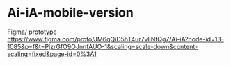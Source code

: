 # Ai-iA-mobile-version
Figma/ prototype
https://www.figma.com/proto/JM6qQiD5hT4ur7vliNtQg7/Ai-iA?node-id=13-1085&p=f&t=PjzrGfO9OJnnfAUO-1&scaling=scale-down&content-scaling=fixed&page-id=0%3A1
